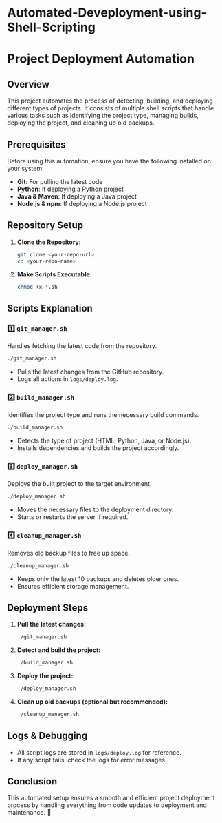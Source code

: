 # Automated-Deveployment-using-Shell-Scripting
# Project Deployment Automation

## Overview
This project automates the process of detecting, building, and deploying different types of projects. It consists of multiple shell scripts that handle various tasks such as identifying the project type, managing builds, deploying the project, and cleaning up old backups.

## Prerequisites
Before using this automation, ensure you have the following installed on your system:
- **Git**: For pulling the latest code
- **Python**: If deploying a Python project
- **Java & Maven**: If deploying a Java project
- **Node.js & npm**: If deploying a Node.js project

## Repository Setup
1. **Clone the Repository:**
   ```bash
   git clone <your-repo-url>
   cd <your-repo-name>
   ```

2. **Make Scripts Executable:**
   ```bash
   chmod +x *.sh
   ```

## Scripts Explanation

### 1️⃣ `git_manager.sh`
Handles fetching the latest code from the repository.
```bash
./git_manager.sh
```
- Pulls the latest changes from the GitHub repository.
- Logs all actions in `logs/deploy.log`.

### 2️⃣ `build_manager.sh`
Identifies the project type and runs the necessary build commands.
```bash
./build_manager.sh
```
- Detects the type of project (HTML, Python, Java, or Node.js).
- Installs dependencies and builds the project accordingly.

### 3️⃣ `deploy_manager.sh`
Deploys the built project to the target environment.
```bash
./deploy_manager.sh
```
- Moves the necessary files to the deployment directory.
- Starts or restarts the server if required.

### 4️⃣ `cleanup_manager.sh`
Removes old backup files to free up space.
```bash
./cleanup_manager.sh
```
- Keeps only the latest 10 backups and deletes older ones.
- Ensures efficient storage management.

## Deployment Steps
1. **Pull the latest changes:**
   ```bash
   ./git_manager.sh
   ```
2. **Detect and build the project:**
   ```bash
   ./build_manager.sh
   ```
3. **Deploy the project:**
   ```bash
   ./deploy_manager.sh
   ```
4. **Clean up old backups (optional but recommended):**
   ```bash
   ./cleanup_manager.sh
   ```

## Logs & Debugging
- All script logs are stored in `logs/deploy.log` for reference.
- If any script fails, check the logs for error messages.

## Conclusion
This automated setup ensures a smooth and efficient project deployment process by handling everything from code updates to deployment and maintenance. 🚀
